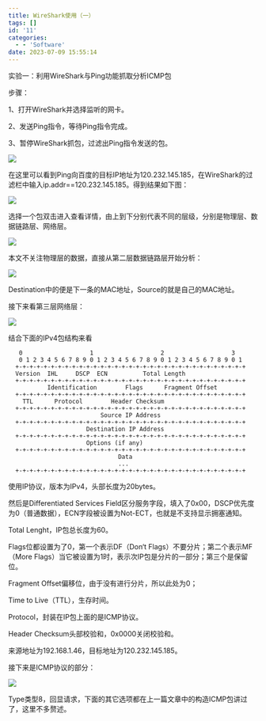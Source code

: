 ```yaml
---
title: WireShark使用（一）
tags: []
id: '11'
categories:
  - - 'Software'
date: 2023-07-09 15:55:14
---
```


实验一：利用WireShark与Ping功能抓取分析ICMP包

步骤：

1、打开WireShark并选择监听的网卡。

2、发送Ping指令，等待Ping指令完成。

3、暂停WireShark抓包，过滤出Ping指令发送的包。

![](https://www.kirisamekano.com/image/wireshark1/1.png)

在这里可以看到Ping向百度的目标IP地址为120.232.145.185，在WireShark的过滤栏中输入ip.addr==120.232.145.185。得到结果如下图：

![](https://www.kirisamekano.com//image/wireshark1/2.png)

选择一个包双击进入查看详情，由上到下分别代表不同的层级，分别是物理层、数据链路层、网络层。

![](https://www.kirisamekano.com/image/wireshark1/3.png)

本文不关注物理层的数据，直接从第二层数据链路层开始分析：

![](https://www.kirisamekano.com//image/wireshark1/4.png)

Destination中的便是下一条的MAC地址，Source的就是自己的MAC地址。

接下来看第三层网络层：

![](https://www.kirisamekano.com/image/wireshark1/5.png)

结合下面的IPv4包结构来看

```
   0                   1                   2                   3
   0 1 2 3 4 5 6 7 8 9 0 1 2 3 4 5 6 7 8 9 0 1 2 3 4 5 6 7 8 9 0 1
  +-+-+-+-+-+-+-+-+-+-+-+-+-+-+-+-+-+-+-+-+-+-+-+-+-+-+-+-+-+-+-+-+
  Version  IHL     DSCP  ECN          Total Length           
  +-+-+-+-+-+-+-+-+-+-+-+-+-+-+-+-+-+-+-+-+-+-+-+-+-+-+-+-+-+-+-+-+
           Identification        Flags      Fragment Offset    
  +-+-+-+-+-+-+-+-+-+-+-+-+-+-+-+-+-+-+-+-+-+-+-+-+-+-+-+-+-+-+-+-+
    TTL      Protocol        Header Checksum                 
  +-+-+-+-+-+-+-+-+-+-+-+-+-+-+-+-+-+-+-+-+-+-+-+-+-+-+-+-+-+-+-+-+
                          Source IP Address                      
  +-+-+-+-+-+-+-+-+-+-+-+-+-+-+-+-+-+-+-+-+-+-+-+-+-+-+-+-+-+-+-+-+
                      Destination IP Address                     
  +-+-+-+-+-+-+-+-+-+-+-+-+-+-+-+-+-+-+-+-+-+-+-+-+-+-+-+-+-+-+-+-+
                      Options (if any)                          
  +-+-+-+-+-+-+-+-+-+-+-+-+-+-+-+-+-+-+-+-+-+-+-+-+-+-+-+-+-+-+-+-+
                               Data                              
                               ...                               
  +-+-+-+-+-+-+-+-+-+-+-+-+-+-+-+-+-+-+-+-+-+-+-+-+-+-+-+-+-+-+-+-+
```

使用IP协议，版本为IPv4，头部长度为20bytes。

然后是Differentiated Services Field区分服务字段，填入了0x00，DSCP优先度为0（普通数据），ECN字段被设置为Not-ECT，也就是不支持显示拥塞通知。

Total Lenght，IP包总长度为60。

Flags位都设置为了0，第一个表示DF（Don‘t Flags）不要分片；第二个表示MF（More Flags）当它被设置为1时，表示次IP包是分片的一部分；第三个是保留位。

Fragment Offset偏移位，由于没有进行分片，所以此处为0；

Time to Live（TTL），生存时间。

Protocol，封装在IP包上面的是ICMP协议。

Header Checksum头部校验和，0x0000关闭校验和。

来源地址为192.168.1.46，目标地址为120.232.145.185。

接下来是ICMP协议的部分：

![](https://www.kirisamekano.com/image/wireshark1/6.png)

Type类型8，回显请求，下面的其它选项都在上一篇文章中的构造ICMP包讲过了，这里不多赘述。
